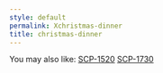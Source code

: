 ```yaml
---
style: default
permalink: Xchristmas-dinner
title: christmas-dinner
---
```

You may also like:
[SCP-1520](http://scp-wiki.net/scp-1520)
[SCP-1730](http://scp-wiki.net/scp-1730)
